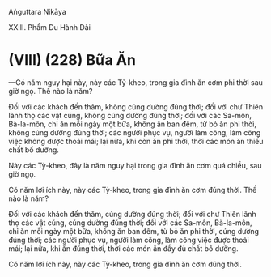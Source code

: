 Aṅguttara Nikāya

XXIII. Phẩm Du Hành Dài

# (VIII) (228) Bữa Ăn

—Có năm nguy hại này, này các Tỷ-kheo, trong gia đình ăn cơm phi thời sau giờ ngọ. Thế nào là năm?

Ðối với các khách đến thăm, không cúng dường đúng thời; đối với chư Thiên lãnh thọ các vật cúng, không cúng dường đúng thời; đối với các Sa-môn, Bà-la-môn, chỉ ăn mỗi ngày một bữa, không ăn ban đêm, từ bỏ ăn phi thời, không cúng dường đúng thời; các người phục vụ, người làm công, làm công việc không được thoải mái; lại nữa, khi còn ăn phi thời, thời các món ăn thiếu chất bổ dưỡng.

Này các Tỷ-kheo, đây là năm nguy hại trong gia đình ăn cơm quá chiều, sau giờ ngọ.

Có năm lợi ích này, này các Tỷ-kheo, trong gia đình ăn cơm đúng thời. Thế nào là năm?

Ðối với các khách đến thăm, cúng dường đúng thời; đối với chư Thiên lãnh thọ các vật cúng, cúng dường đúng thời; đối với các Sa-môn, Bà-la-môn, chỉ ăn mỗi ngày một bữa, không ăn ban đêm, từ bỏ ăn phi thời, cúng dường đúng thời; các người phục vụ, người làm công, làm công việc được thoải mái; lại nữa, khi ăn đúng thời, thời các món ăn đầy đủ chất bổ dưỡng.

Có năm lợi ích này, này các Tỷ-kheo, trong gia đình ăn cơm đúng thời.

